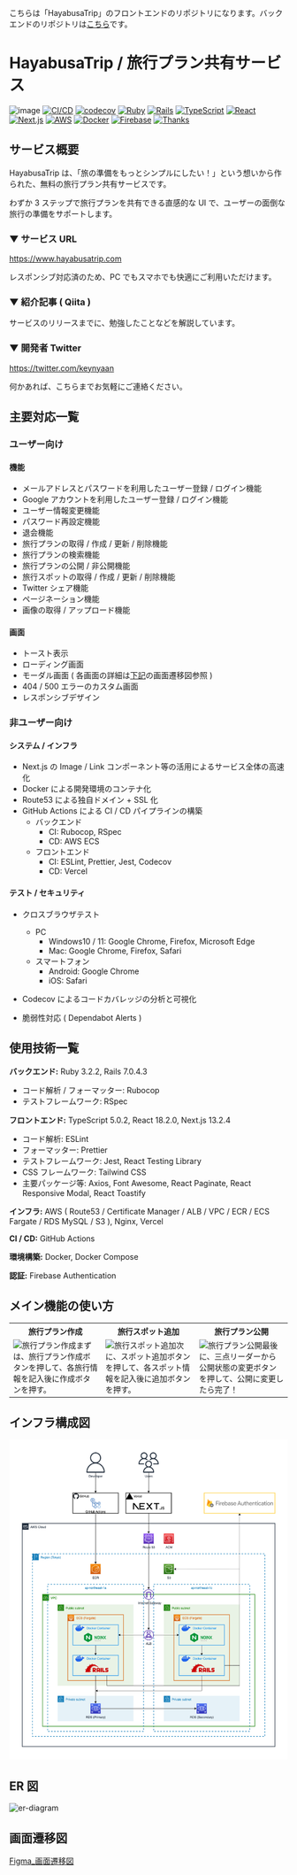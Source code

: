 こちらは「HayabusaTrip」のフロントエンドのリポジトリになります。バックエンドのリポジトリは[こちら](https://github.com/keynyaan/hayabusatrip-backend)です。

# HayabusaTrip / 旅行プラン共有サービス

![image](https://raw.githubusercontent.com/keynyaan/hayabusatrip-frontend/main/public/images/ogp.png)
[![CI/CD](https://github.com/keynyaan/hayabusatrip-frontend/actions/workflows/ci.yml/badge.svg?branch=main)](https://github.com/keynyaan/hayabusatrip-frontend/actions/workflows/ci.yml)
[![codecov](https://codecov.io/gh/keynyaan/hayabusatrip-frontend/branch/main/graph/badge.svg?token=LCPY7L2MHO)](https://codecov.io/gh/keynyaan/hayabusatrip-frontend)
[![Ruby](https://img.shields.io/badge/Ruby-v3.2.2-CC342D?logo=Ruby&logoColor=CC342D)](https://www.ruby-lang.org/ja/news/2023/03/30/ruby-3-2-2-released)
[![Rails](https://img.shields.io/badge/Rails-v7.0.4.3-CC0000?logo=Ruby-on-Rails&logoColor=CC0000)](https://rubyonrails.org/2023/3/13/Rails-7-0-4-3-and-6-1-7-3-have-been-released)
[![TypeScript](https://img.shields.io/badge/TypeScript-v5.0.2-007ACC?logo=TypeScript&logoColor=007ACC)](https://www.typescriptlang.org/docs/handbook/release-notes/typescript-5-0.html)
[![React](https://img.shields.io/badge/React-v18.2.0-61DAFB?logo=React&logoColor=61DAFB)](https://react.dev/blog/2022/03/29/react-v18#whats-new-in-react-18)
[![Next.js](https://img.shields.io/badge/Next.js-v13.2.4-000000?logo=Next.js&logoColor=000000)](https://nextjs.org/blog/next-13-2)
[![AWS](https://img.shields.io/badge/Amazon%20AWS-gray?logo=Amazon-AWS&logoColor=FFFFFF)](https://aws.amazon.com)
[![Docker](https://img.shields.io/badge/Docker-gray?logo=Docker&logoColor=2496ED)](https://www.docker.com)
[![Firebase](https://img.shields.io/badge/Firebase-gray?logo=Firebase&logoColor=FFCA28)](https://firebase.google.com)
[![Thanks](https://img.shields.io/badge/Thank%20you-for%20visiting-00aab9)](https://www.hayabusatrip.com)

## サービス概要

HayabusaTrip は、「旅の準備をもっとシンプルにしたい！」という想いから作られた、無料の旅行プラン共有サービスです。

わずか 3 ステップで旅行プランを共有できる直感的な UI で、ユーザーの面倒な旅行の準備をサポートします。

### ▼ サービス URL

https://www.hayabusatrip.com

レスポンシブ対応済のため、PC でもスマホでも快適にご利用いただけます。

### ▼ 紹介記事 ( Qiita )

<!-- あとで書く -->

サービスのリリースまでに、勉強したことなどを解説しています。

### ▼ 開発者 Twitter

https://twitter.com/keynyaan

何かあれば、こちらまでお気軽にご連絡ください。

## 主要対応一覧

### ユーザー向け

#### 機能

- メールアドレスとパスワードを利用したユーザー登録 / ログイン機能
- Google アカウントを利用したユーザー登録 / ログイン機能
- ユーザー情報変更機能
- パスワード再設定機能
- 退会機能
- 旅行プランの取得 / 作成 / 更新 / 削除機能
- 旅行プランの検索機能
- 旅行プランの公開 / 非公開機能
- 旅行スポットの取得 / 作成 / 更新 / 削除機能
- Twitter シェア機能
- ページネーション機能
- 画像の取得 / アップロード機能

#### 画面

- トースト表示
- ローディング画面
- モーダル画面 ( 各画面の詳細は[下記](#screen-transition-diagram)の画面遷移図参照 )
- 404 / 500 エラーのカスタム画面
- レスポンシブデザイン

### 非ユーザー向け

#### システム / インフラ

- Next.js の Image / Link コンポーネント等の活用によるサービス全体の高速化
- Docker による開発環境のコンテナ化
- Route53 による独自ドメイン + SSL 化
- GitHub Actions による CI / CD パイプラインの構築
  - バックエンド
    - CI: Rubocop, RSpec
    - CD: AWS ECS
  - フロントエンド
    - CI: ESLint, Prettier, Jest, Codecov
    - CD: Vercel

#### テスト / セキュリティ

- クロスブラウザテスト

  - PC
    - Windows10 / 11: Google Chrome, Firefox, Microsoft Edge
    - Mac: Google Chrome, Firefox, Safari
  - スマートフォン
    - Android: Google Chrome
    - iOS: Safari

- Codecov によるコードカバレッジの分析と可視化
- 脆弱性対応 ( Dependabot Alerts )

## 使用技術一覧

**バックエンド:** Ruby 3.2.2, Rails 7.0.4.3

- コード解析 / フォーマッター: Rubocop
- テストフレームワーク: RSpec

**フロントエンド:** TypeScript 5.0.2, React 18.2.0, Next.js 13.2.4

- コード解析: ESLint
- フォーマッター: Prettier
- テストフレームワーク: Jest, React Testing Library
- CSS フレームワーク: Tailwind CSS
- 主要パッケージ等: Axios, Font Awesome, React Paginate, React Responsive Modal, React Toastify

**インフラ:** AWS ( Route53 / Certificate Manager / ALB / VPC / ECR / ECS Fargate / RDS MySQL / S3 ), Nginx, Vercel

**CI / CD:** GitHub Actions

**環境構築:** Docker, Docker Compose

**認証:** Firebase Authentication

## メイン機能の使い方

<table>
  <tr>
     <th style="text-align: center">旅行プラン作成</th>
    <th style="text-align: center">旅行スポット追加</th>
    <th style="text-align: center">旅行プラン公開</th>
  </tr>
  <tr>
    <td><img src="https://raw.githubusercontent.com/keynyaan/hayabusatrip-frontend/main/public/images/demo/create-trip.gif" alt="旅行プラン作成" />まずは、旅行プラン作成ボタンを押して、各旅行情報を記入後に作成ボタンを押す。</td>
    <td><img src="https://raw.githubusercontent.com/keynyaan/hayabusatrip-frontend/main/public/images/demo/add-spot.gif" alt="旅行スポット追加" />次に、スポット追加ボタンを押して、各スポット情報を記入後に追加ボタンを押す。</td>
    <td><img src="https://raw.githubusercontent.com/keynyaan/hayabusatrip-frontend/main/public/images/demo/publish-settings.gif" alt="旅行プラン公開" />最後に、三点リーダーから公開状態の変更ボタンを押して、公開に変更したら完了！</td>
  </tr>
</table>

## インフラ構成図

![infrastructure-diagram](https://raw.githubusercontent.com/keynyaan/hayabusatrip-frontend/main/public/images/diagrams/infrastructure-diagram.png)

## ER 図

![er-diagram](https://raw.githubusercontent.com/keynyaan/hayabusatrip-frontend/main/public/images/diagrams/er-diagram.png)

<a id="screen-transition-diagram"></a>

## 画面遷移図

[Figma\_画面遷移図](https://www.figma.com/file/1OgxVeGaDw9riHGzxyGoLG/%E7%94%BB%E9%9D%A2%E9%81%B7%E7%A7%BB%E5%9B%B3_HayabusaTrip?type=design&node-id=0-1&mode=design)
